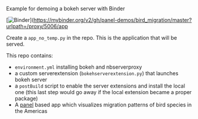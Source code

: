 Example for demoing a bokeh server with Binder

[![Binder](https://mybinder.org/badge.svg)](https://mybinder.org/v2/gh/panel-demos/bird_migration/master?urlpath=/proxy/5006/app

Create a `app_no_temp.py` in the repo. This is the application that will be served.

This repo contains:

- `environment.yml` installing bokeh and nbserverproxy
- a custom serverextension (`bokehserverextension.py`) that launches bokeh server
- a `postBuild` script to enable the server extensions and install the local one
  (this last step would go away if the local extension became a proper package)
- A [panel](https://github.com/pyviz/panel) based app which visualizes migration patterns of bird species in the Americas

